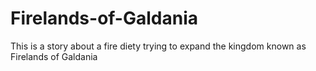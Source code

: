 # Firelands-of-Galdania

This is a story about a fire diety trying to expand the kingdom known as Firelands of Galdania
